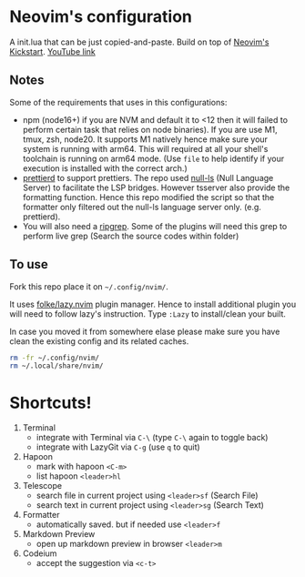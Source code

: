 # Neovim's configuration

A init.lua that can be just copied-and-paste. Build on top of [Neovim's Kickstart](https://github.com/nvim-lua/kickstart.nvim). [YouTube link](https://www.youtube.com/watch?v=stqUbv-5u2s)

## Notes

Some of the requirements that uses in this configurations:

- npm (node16+) if you are NVM and default it to <12 then it will failed to perform certain task that relies on node binaries). If you are use M1, tmux, zsh, node20. It supports M1 natively hence make sure your system is running with arm64. This will required at all your shell's toolchain is running on arm64 mode. (Use `file` to help identify if your execution is installed with the correct arch.)
- [prettierd](https://github.com/fsouza/prettierd) to support prettiers. The repo used [null-ls](https://github.com/jose-elias-alvarez/null-ls.nvim) (Null Language Server) to facilitate the LSP bridges. However tsserver also provide the formatting function. Hence this repo modified the script so that the formatter only filtered out the null-ls language server only. (e.g. prettierd).
- You will also need a [ripgrep](https://github.com/BurntSushi/ripgrep). Some of the plugins will need this grep to perform live grep (Search the source codes within folder)

## To use

Fork this repo place it on `~/.config/nvim/`.

It uses [folke/lazy.nvim](https://github.com/folke/lazy.nvim) plugin manager. Hence to install additional plugin you will need to follow lazy's instruction. Type `:Lazy` to install/clean your built.

In case you moved it from somewhere elase please make sure you have clean the existing config and its related caches.

```bash
rm -fr ~/.config/nvim/
rm ~/.local/share/nvim/
```

# Shortcuts!

1. Terminal
    - integrate with Terminal via `C-\` (type `C-\` again to toggle back)
    - integrate with LazyGit via `C-g` (use `q` to quit)
1. Hapoon
    - mark with hapoon `<C-m>`
    - list hapoon `<leader>hl`
1. Telescope
    - search file in current project using `<leader>sf` (Search File)
    - search text in current project using `<leader>sg` (Search Text)
1. Formatter
    - automatically saved. but if needed use `<leader>f`
1. Markdown Preview
    - open up markdown preview in browser `<leader>m`
1. Codeium
    - accept the suggestion via `<c-t>`
